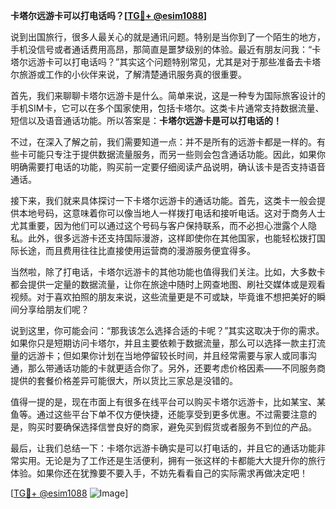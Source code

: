 **卡塔尔远游卡可以打电话吗？[[TG💪+ @esim1088](https://t.me/s/esim1088)]**

说到出国旅行，很多人最关心的就是通讯问题。特别是当你到了一个陌生的地方，手机没信号或者通话费用高昂，那简直是噩梦级别的体验。最近有朋友问我：“卡塔尔远游卡可以打电话吗？”其实这个问题特别常见，尤其是对于那些准备去卡塔尔旅游或工作的小伙伴来说，了解清楚通讯服务真的很重要。

首先，我们来聊聊卡塔尔远游卡是什么。简单来说，这是一种专为国际旅客设计的手机SIM卡，它可以在多个国家使用，包括卡塔尔。这类卡片通常支持数据流量、短信以及语音通话功能。所以答案是：**卡塔尔远游卡是可以打电话的！**

不过，在深入了解之前，我们需要知道一点：并不是所有的远游卡都是一样的。有些卡可能只专注于提供数据流量服务，而另一些则会包含通话功能。因此，如果你明确需要打电话的功能，购买前一定要仔细阅读产品说明，确认该卡是否支持语音通话。

接下来，我们就来具体探讨一下卡塔尔远游卡的通话功能。首先，这类卡一般会提供本地号码，这意味着你可以像当地人一样拨打电话和接听电话。这对于商务人士尤其重要，因为他们可以通过这个号码与客户保持联系，而不必担心泄露个人隐私。此外，很多远游卡还支持国际漫游，这样即使你在其他国家，也能轻松拨打国际长途，而且费用往往比直接使用运营商的漫游服务便宜得多。

当然啦，除了打电话，卡塔尔远游卡的其他功能也值得我们关注。比如，大多数卡都会提供一定量的数据流量，让你在旅途中随时上网查地图、刷社交媒体或是观看视频。对于喜欢拍照的朋友来说，这些流量更是不可或缺，毕竟谁不想把美好的瞬间分享给朋友们呢？

说到这里，你可能会问：“那我该怎么选择合适的卡呢？”其实这取决于你的需求。如果你只是短期访问卡塔尔，并且主要依赖于数据流量，那么可以选择一款主打流量的远游卡；但如果你计划在当地停留较长时间，并且经常需要与家人或同事沟通，那么带通话功能的卡就更适合你了。另外，还要考虑价格因素——不同服务商提供的套餐价格差异可能很大，所以货比三家总是没错的。

值得一提的是，现在市面上有很多在线平台可以购买卡塔尔远游卡，比如某宝、某鱼等。通过这些平台下单不仅方便快捷，还能享受到更多优惠。不过需要注意的是，购买时要确保选择信誉良好的商家，避免买到假货或者服务不到位的产品。

最后，让我们总结一下：卡塔尔远游卡确实是可以打电话的，并且它的通话功能非常实用。无论是为了工作还是生活便利，拥有一张这样的卡都能大大提升你的旅行体验。如果你还在犹豫要不要入手，不妨先看看自己的实际需求再做决定吧！

[[TG💪+ @esim1088](https://t.me/s/esim1088) ![Image](https://i.postimg.cc/4NQfJmqS/Snipaste-2025-05-13-00-14-12.png)]